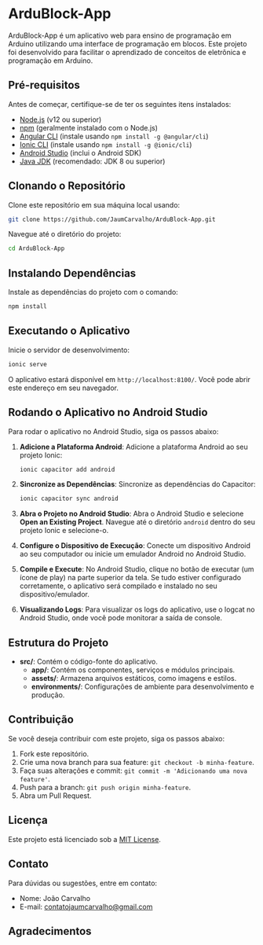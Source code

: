 
# ArduBlock-App

ArduBlock-App é um aplicativo web para ensino de programação em Arduino utilizando uma interface de programação em blocos. Este projeto foi desenvolvido para facilitar o aprendizado de conceitos de eletrônica e programação em Arduino.

## Pré-requisitos

Antes de começar, certifique-se de ter os seguintes itens instalados:

- [Node.js](https://nodejs.org/) (v12 ou superior)
- [npm](https://www.npmjs.com/) (geralmente instalado com o Node.js)
- [Angular CLI](https://angular.io/cli) (instale usando `npm install -g @angular/cli`)
- [Ionic CLI](https://ionicframework.com/docs/cli) (instale usando `npm install -g @ionic/cli`)
- [Android Studio](https://developer.android.com/studio) (inclui o Android SDK)
- [Java JDK](https://www.oracle.com/java/technologies/javase-jdk11-downloads.html) (recomendado: JDK 8 ou superior)

## Clonando o Repositório

Clone este repositório em sua máquina local usando:

```bash
git clone https://github.com/JaumCarvalho/ArduBlock-App.git
```

Navegue até o diretório do projeto:

```bash
cd ArduBlock-App
```

## Instalando Dependências

Instale as dependências do projeto com o comando:

```bash
npm install
```

## Executando o Aplicativo

Inicie o servidor de desenvolvimento:

```bash
ionic serve
```

O aplicativo estará disponível em `http://localhost:8100/`. Você pode abrir este endereço em seu navegador.

## Rodando o Aplicativo no Android Studio

Para rodar o aplicativo no Android Studio, siga os passos abaixo:

1. **Adicione a Plataforma Android**:
   Adicione a plataforma Android ao seu projeto Ionic:
   ```bash
   ionic capacitor add android
   ```

2. **Sincronize as Dependências**:
   Sincronize as dependências do Capacitor:
   ```bash
   ionic capacitor sync android
   ```

3. **Abra o Projeto no Android Studio**:
   Abra o Android Studio e selecione **Open an Existing Project**. Navegue até o diretório `android` dentro do seu projeto Ionic e selecione-o.

4. **Configure o Dispositivo de Execução**:
   Conecte um dispositivo Android ao seu computador ou inicie um emulador Android no Android Studio.

5. **Compile e Execute**:
   No Android Studio, clique no botão de executar (um ícone de play) na parte superior da tela. Se tudo estiver configurado corretamente, o aplicativo será compilado e instalado no seu dispositivo/emulador.

6. **Visualizando Logs**:
   Para visualizar os logs do aplicativo, use o logcat no Android Studio, onde você pode monitorar a saída de console.

## Estrutura do Projeto

- **src/**: Contém o código-fonte do aplicativo.
  - **app/**: Contém os componentes, serviços e módulos principais.
  - **assets/**: Armazena arquivos estáticos, como imagens e estilos.
  - **environments/**: Configurações de ambiente para desenvolvimento e produção.

## Contribuição

Se você deseja contribuir com este projeto, siga os passos abaixo:

1. Fork este repositório.
2. Crie uma nova branch para sua feature: `git checkout -b minha-feature`.
3. Faça suas alterações e commit: `git commit -m 'Adicionando uma nova feature'`.
4. Push para a branch: `git push origin minha-feature`.
5. Abra um Pull Request.

## Licença

Este projeto está licenciado sob a [MIT License](LICENSE).

## Contato

Para dúvidas ou sugestões, entre em contato:

- Nome: João Carvalho
- E-mail: contatojaumcarvalho@gmail.com

## Agradecimentos
